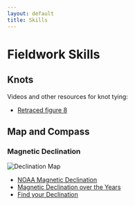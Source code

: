 ```yaml
---
layout: default
title: Skills
---
```

# Fieldwork Skills  
## Knots  
Videos and other resources for knot tying:  
- [Retraced figure 8]()  

## Map and Compass  
### Magnetic Declination  
![Declination Map](https://duq.box.com/shared/static/jo790qwymbc3cl7k2rl9pie1t1mkqnu1.jpg)  

- [NOAA Magnetic Declination](https://youtu.be/WwIKx96q8lE)  
- [Magnetic Declination over the Years](https://maps.ngdc.noaa.gov/viewers/historical_declination/)  
- [Find your Declination](https://www.ngdc.noaa.gov/geomag/calculators/magcalc.shtml#declination)  

